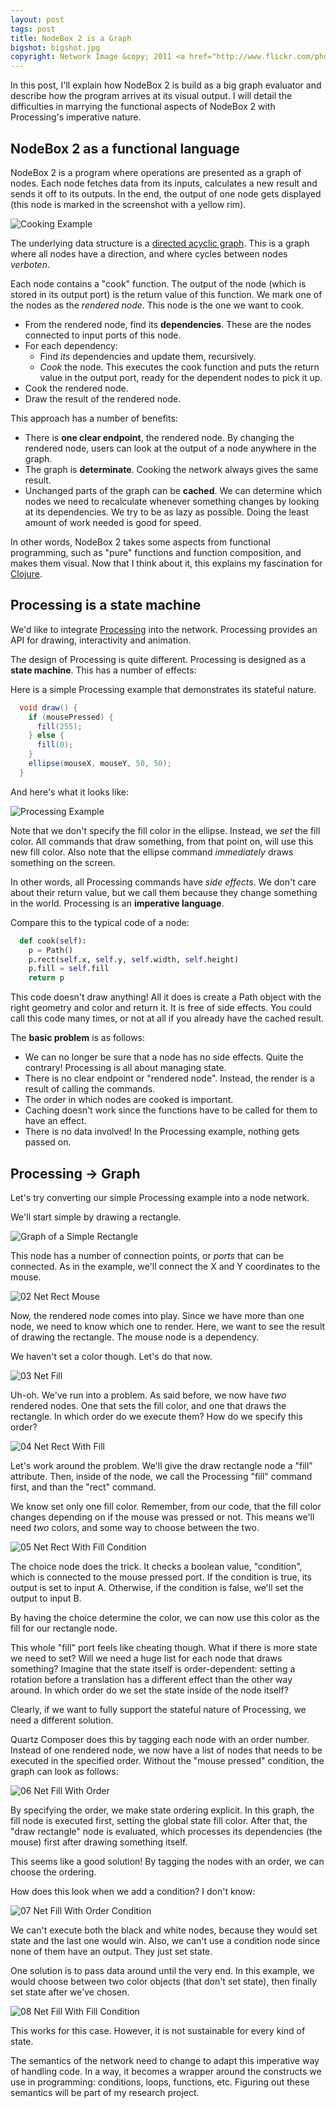 ```yaml
---
layout: post
tags: post
title: NodeBox 2 is a Graph
bigshot: bigshot.jpg
copyright: Network Image &copy; 2011 <a href="http://www.flickr.com/photos/marc_smith/">Marc Smith</a>
---
```


In this post, I'll explain how NodeBox 2 is build as a big graph evaluator and describe how the program arrives at its visual output. I will detail the difficulties in marrying the functional aspects of NodeBox 2 with Processing's imperative nature.

## NodeBox 2 as a functional language

NodeBox 2 is a program where operations are presented as a graph of nodes. Each node fetches data from its inputs, calculates a new result and sends it off to its outputs. In the end, the output of one node gets displayed (this node is marked in the screenshot with a yellow rim).

![Cooking Example](/media/blog/nodebox-2-is-a-graph/cooking-example-screenshot.png)

The underlying data structure is a [directed acyclic graph][dag]. This is a graph where all nodes have a direction, and where cycles between nodes _verboten_.

Each node contains a "cook" function. The output of the node (which is stored in its output port) is the return value of this function. We mark one of the nodes as the _rendered node_. This node is the one we want to cook.

- From the rendered node, find its **dependencies**. These are the nodes connected to input ports of this node.
- For each dependency:
  - Find _its_ dependencies and update them, recursively.
  - _Cook_ the node. This executes the cook function and puts the return value in the output port, ready for the dependent nodes to pick it up.
- Cook the rendered node.
- Draw the result of the rendered node.

This approach has a number of benefits:

- There is **one clear endpoint**, the rendered node. By changing the rendered node, users can look at the output of a node anywhere in the graph.
- The graph is **determinate**. Cooking the network always gives the same result.
- Unchanged parts of the graph can be **cached**. We can determine which nodes we need to recalculate whenever something changes by looking at its dependencies. We try to be as lazy as possible. Doing the least amount of work needed is good for speed.

In other words, NodeBox 2 takes some aspects from functional programming, such as "pure" functions and function composition, and makes them visual. Now that I think about it, this explains my fascination for [Clojure][].

## Processing is a state machine

We'd like to integrate [Processing][] into the network. Processing provides an API for drawing, interactivity and animation.

The design of Processing is quite different. Processing is designed as a **state machine**. This has a number of effects:

Here is a simple Processing example that demonstrates its stateful nature.

```java
  void draw() {
    if (mousePressed) {
      fill(255);
    } else {
      fill(0);
    }
    ellipse(mouseX, mouseY, 50, 50);
  }
```

And here's what it looks like:

![Processing Example](/media/blog/nodebox-2-is-a-graph/processing-example.png)

Note that we don't specify the fill color in the ellipse. Instead, we _set_ the fill color. All commands that draw something, from that point on, will use this new fill color.
Also note that the ellipse command _immediately_ draws something on the screen.

In other words, all Processing commands have _side effects_. We don't care about their return value, but we call them because they change something in the world. Processing is an **imperative language**.

Compare this to the typical code of a node:

```python
  def cook(self):
    p = Path()
    p.rect(self.x, self.y, self.width, self.height)
    p.fill = self.fill
    return p
```

This code doesn't draw anything! All it does is create a Path object with the right geometry and color and return it. It is free of side effects. You could call this code many times, or not at all if you already have the cached result.

The **basic problem** is as follows:

- We can no longer be sure that a node has no side effects. Quite the contrary! Processing is all about managing state.
- There is no clear endpoint or "rendered node". Instead, the render is a result of calling the commands.
- The order in which nodes are cooked is important.
- Caching doesn't work since the functions have to be called for them to have an effect.
- There is no data involved! In the Processing example, nothing gets passed on.

## Processing &rarr; Graph

Let's try converting our simple Processing example into a node network.

We'll start simple by drawing a rectangle.

![Graph of a Simple Rectangle](/media/blog/nodebox-2-is-a-graph/01-net-rect.png)

This node has a number of connection points, or _ports_ that can be connected. As in the example, we'll connect the X and Y coordinates to the mouse.

![02 Net Rect Mouse](/media/blog/nodebox-2-is-a-graph/02-net-rect-mouse.png)

Now, the rendered node comes into play. Since we have more than one node, we need to know which one to render. Here, we want to see the result of drawing the rectangle. The mouse node is a dependency.

We haven't set a color though. Let's do that now.

![03 Net Fill](/media/blog/nodebox-2-is-a-graph/03-net-fill.png)

Uh-oh. We've run into a problem. As said before, we now have _two_ rendered nodes. One that sets the fill color, and one that draws the rectangle. In which order do we execute them? How do we specify this order?

![04 Net Rect With Fill](/media/blog/nodebox-2-is-a-graph/04-net-rect-with-fill.png)

Let's work around the problem. We'll give the draw rectangle node a "fill" attribute. Then, inside of the node, we call the Processing "fill" command first, and than the "rect" command.

We know set only one fill color. Remember, from our code, that the fill color changes depending on if the mouse was pressed or not. This means we'll need _two_ colors, and some way to choose between the two.

![05 Net Rect With Fill Condition](/media/blog/nodebox-2-is-a-graph/05-net-rect-with-fill-condition.png)

The choice node does the trick. It checks a boolean value, "condition", which is connected to the mouse pressed port. If the condition is true, its output is set to input A. Otherwise, if the condition is false, we'll set the output to input B.

By having the choice determine the color, we can now use this color as the fill for our rectangle node.

This whole "fill" port feels like cheating though. What if there is more state we need to set? Will we need a huge list for each node that draws something? Imagine that the state itself is order-dependent: setting a rotation before a translation has a different effect than the other way around. In which order do we set the state inside of the node itself?

Clearly, if we want to fully support the stateful nature of Processing, we need a different solution.

Quartz Composer does this by tagging each node with an order number. Instead of one rendered node, we now have a list of nodes that needs to be executed in the specified order. Without the "mouse pressed" condition, the graph can look as follows:

![06 Net Fill With Order](/media/blog/nodebox-2-is-a-graph/06-net-fill-with-order.png)

By specifying the order, we make state ordering explicit. In this graph, the fill node is executed first, setting the global state fill color. After that, the "draw rectangle" node is evaluated, which processes its dependencies (the mouse) first after drawing something itself.

This seems like a good solution! By tagging the nodes with an order, we can choose the ordering.

How does this look when we add a condition? I don't know:

![07 Net Fill With Order Condition](/media/blog/nodebox-2-is-a-graph/07-net-fill-with-order-condition.png)

We can't execute both the black and white nodes, because they would set state and the last one would win. Also, we can't use a condition node since none of them have an output. They just set state.

One solution is to pass data around until the very end. In this example, we would choose between two color objects (that don't set state), then finally set state after we've chosen.

![08 Net Fill With Fill Condition](/media/blog/nodebox-2-is-a-graph/08-net-fill-with-fill-condition.png)

This works for this case. However, it is not sustainable for every kind of state.

The semantics of the network need to change to adapt this imperative way of handling code. In a way, it becomes a wrapper around the constructs we use in programming: conditions, loops, functions, etc. Figuring out these semantics will be part of my research project.

[dag]: http://en.wikipedia.org/wiki/Directed_acyclic_graph
[clojure]: http://clojure.org/
[processing]: http://processing.org/
